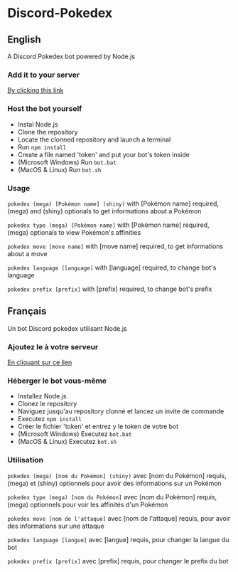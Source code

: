 # Discord-Pokedex

## English

A Discord Pokedex bot powered by Node.js

### Add it to your server

[By clicking this link](https://discordapp.com/oauth2/authorize?client_id=583812640305053718&scope=bot&permissions=115712)

### Host the bot yourself

- Instal Node.js
- Clone the repository
- Locate the clonned repository and launch a terminal
- Run ```npm install```
- Create a file named 'token' and put your bot's token inside
- (Microsoft Windows) Run ```bot.bat``` 
- (MacOS & Linux) Run ```bot.sh```

### Usage

```pokedex (mega) [Pokémon name] (shiny)``` with [Pokémon name] required, (mega) and (shiny) optionals to get informations about a Pokémon

```pokedex type (mega) [Pokémon name]``` with [Pokémon name] required, (mega) optionals to view Pokémon's affinities

```pokedex move [move name]``` with [move name] required, to get informations about a move

```pokedex language [language]``` with [language] required, to change bot's language

```pokedex prefix [prefix]``` with [prefix] required, to change bot's prefix


## Français

Un bot Discord pokedex utilisant Node.js

### Ajoutez le à votre serveur

[En cliquant sur ce lien](https://discordapp.com/oauth2/authorize?client_id=583812640305053718&scope=bot&permissions=115712)

### Héberger le bot vous-même

- Installez Node.js
- Clonez le repository
- Naviguez jusqu'au repository clonné et lancez un invite de commande 
- Executez ```npm install```
- Créer le fichier 'token' et entrez y le token de votre bot
- (Microsoft Windows) Executez ```bot.bat```
- (MacOS & Linux) Executez ```bot.sh```


### Utilisation

```pokedex (mega) [nom du Pokémon] (shiny)``` avec [nom du Pokémon] requis, (mega) et (shiny) optionnels pour avoir des informations sur un Pokémon

```pokedex type (mega) [nom du Pokémon]``` avec [nom du Pokémon] requis, (mega)  optionnels pour voir les affinités d'un Pokémon

```pokedex move [nom de l'attaque]``` avec [nom de l'attaque] requis, pour avoir des informations sur une attaque

```pokedex language [langue]``` avec [langue] requis, pour changer la langue du bot

```pokedex prefix [prefix]``` avec [prefix] requis, pour changer le prefix du bot
